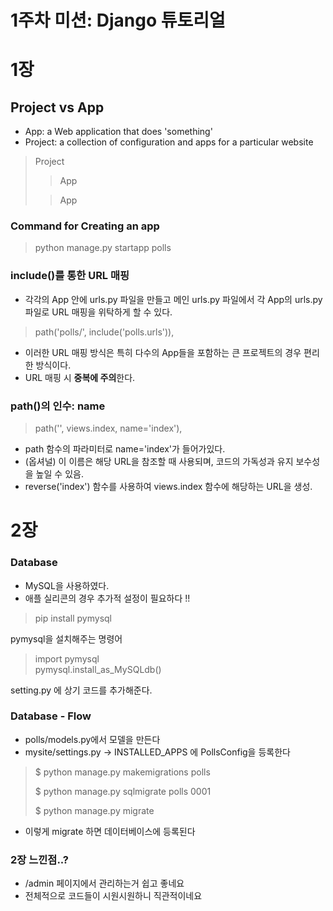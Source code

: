 # 1주차 미션: Django 튜토리얼

# 1장

## Project vs App

- App: a Web application that does 'something'
- Project: a collection of configuration and apps for a particular website

> Project 
> > App
> 
> > App

### Command for Creating an app
> python manage.py startapp polls

### include()를 통한 URL 매핑
- 각각의 App 안에 urls.py 파일을 만들고 메인 urls.py 파일에서 각 App의 urls.py 파일로 URL 매핑을 위탁하게 할 수 있다.
> path('polls/', include('polls.urls')),
- 이러한 URL 매핑 방식은 특히 다수의 App들을 포함하는 큰 프로젝트의 경우 편리한 방식이다.
- URL 매핑 시 **중복에 주의**한다.

### path()의 인수: name
> path('', views.index, name='index'),
- path 함수의 파라미터로 name='index'가 들어가있다.
- (옵셔널) 이 이름은 해당 URL을 참조할 때 사용되며, 코드의 가독성과 유지 보수성을 높일 수 있음.
- reverse('index') 함수를 사용하여 views.index 함수에 해당하는 URL을 생성.

# 2장

### Database
- MySQL을 사용하였다.
- 애플 실리콘의 경우 추가적 설정이 필요하다 !!
> pip install pymysql

pymysql을 설치해주는 명령어
> import pymysql  
pymysql.install_as_MySQLdb()

setting.py 에 상기 코드를 추가해준다.

### Database - Flow

- polls/models.py에서 모델을 만든다
- mysite/settings.py -> INSTALLED_APPS 에 PollsConfig을 등록한다
> $ python manage.py makemigrations polls
> 
> $ python manage.py sqlmigrate polls 0001
> 
> $ python manage.py migrate
- 이렇게 migrate 하면 데이터베이스에 등록된다

### 2장 느낀점..?

- /admin 페이지에서 관리하는거 쉽고 좋네요
- 전체적으로 코드들이 시원시원하니 직관적이네요
